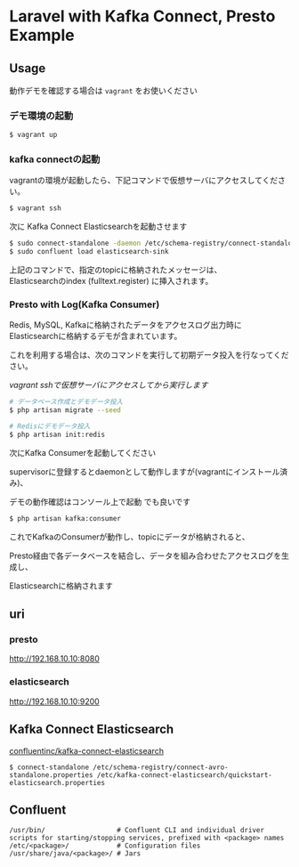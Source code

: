 # Laravel with Kafka Connect, Presto Example

## Usage

動作デモを確認する場合は `vagrant` をお使いください

### デモ環境の起動  

```bash
$ vagrant up
```

### kafka connectの起動

vagrantの環境が起動したら、下記コマンドで仮想サーバにアクセスしてください。

```bash
$ vagrant ssh
```

次に Kafka Connect Elasticsearchを起動させます

```bash
$ sudo connect-standalone -daemon /etc/schema-registry/connect-standalone.properties /etc/kafka-connect-elasticsearch/elasticsearch-connect.properties
$ sudo confluent load elasticsearch-sink
```

上記のコマンドで、指定のtopicに格納されたメッセージは、  
Elasticsearchのindex (fulltext.register) に挿入されます。  

### Presto with Log(Kafka Consumer)

Redis, MySQL, Kafkaに格納されたデータをアクセスログ出力時に    
Elasticsearchに格納するデモが含まれています。  

これを利用する場合は、次のコマンドを実行して初期データ投入を行なってください。

*vagrant sshで仮想サーバにアクセスしてから実行します*

```bash
# データベース作成とデモデータ投入
$ php artisan migrate --seed

# Redisにデモデータ投入
$ php artisan init:redis
```

次にKafka Consumerを起動してください  

supervisorに登録するとdaemonとして動作しますが(vagrantにインストール済み)、  

デモの動作確認はコンソール上で起動 でも良いです

```bash
$ php artisan kafka:consumer
```

これでKafkaのConsumerが動作し、topicにデータが格納されると、  

Presto経由で各データベースを結合し、データを組み合わせたアクセスログを生成し、  

Elasticsearchに格納されます 

## uri

### presto
http://192.168.10.10:8080

### elasticsearch
http://192.168.10.10:9200

## Kafka Connect Elasticsearch

[confluentinc/kafka-connect-elasticsearch](https://github.com/confluentinc/kafka-connect-elasticsearch)

```bin
$ connect-standalone /etc/schema-registry/connect-avro-standalone.properties /etc/kafka-connect-elasticsearch/quickstart-elasticsearch.properties
```

## Confluent

```
/usr/bin/                  # Confluent CLI and individual driver scripts for starting/stopping services, prefixed with <package> names
/etc/<package>/            # Configuration files
/usr/share/java/<package>/ # Jars
```
